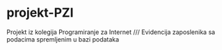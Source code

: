 # projekt-PZI
Projekt iz kolegija Programiranje za Internet /// Evidencija zaposlenika sa podacima spremljenim u bazi podataka
